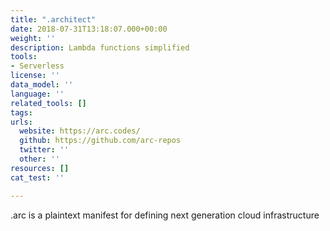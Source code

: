 ```yaml
---
title: ".architect"
date: 2018-07-31T13:18:07.000+00:00
weight: ''
description: Lambda functions simplified
tools:
- Serverless
license: ''
data_model: ''
language: ''
related_tools: []
tags:
urls:
  website: https://arc.codes/
  github: https://github.com/arc-repos
  twitter: ''
  other: ''
resources: []
cat_test: ''

---
```

.arc is a plaintext manifest for defining next generation cloud infrastructure